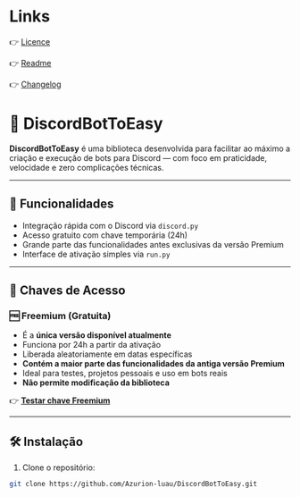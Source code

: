 # Links
👉 [Licence](https://github.com/Azurion-luau/DiscordToEasy/blob/main/LICENSE.md)

👉 [Readme](https://github.com/Azurion-luau/DiscordToEasy/blob/main/README.md)

👉 [Changelog](https://github.com/Azurion-luau/DiscordToEasy/blob/main/CHANGELOG.md)

# 🤖 DiscordBotToEasy

**DiscordBotToEasy** é uma biblioteca desenvolvida para facilitar ao máximo a criação e execução de bots para Discord — com foco em praticidade, velocidade e zero complicações técnicas.

---

## 🚀 Funcionalidades

- Integração rápida com o Discord via `discord.py`
- Acesso gratuito com chave temporária (24h)
- Grande parte das funcionalidades antes exclusivas da versão Premium
- Interface de ativação simples via `run.py`

---

## 🔑 Chaves de Acesso

### 🆓 Freemium (Gratuita)
- É a **única versão disponível atualmente**
- Funciona por 24h a partir da ativação
- Liberada aleatoriamente em datas específicas
- **Contém a maior parte das funcionalidades da antiga versão Premium**
- Ideal para testes, projetos pessoais e uso em bots reais
- **Não permite modificação da biblioteca**

👉 [**Testar chave Freemium**](https://discordbottoeasy.netlify.app/freemium/index.html)

---

## 🛠️ Instalação

1. Clone o repositório:

```bash
git clone https://github.com/Azurion-luau/DiscordBotToEasy.git
```
